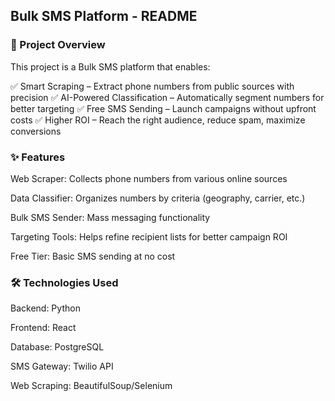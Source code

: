 ## Bulk SMS Platform - README


### 📌 Project Overview
This project is a Bulk SMS platform that enables:

✅ Smart Scraping – Extract phone numbers from public sources with precision
✅ AI-Powered Classification – Automatically segment numbers for better targeting
✅ Free SMS Sending – Launch campaigns without upfront costs
✅ Higher ROI – Reach the right audience, reduce spam, maximize conversions

### ✨ Features
Web Scraper: Collects phone numbers from various online sources

Data Classifier: Organizes numbers by criteria (geography, carrier, etc.)

Bulk SMS Sender: Mass messaging functionality

Targeting Tools: Helps refine recipient lists for better campaign ROI

Free Tier: Basic SMS sending at no cost

### 🛠️ Technologies Used
Backend: Python

Frontend: React

Database: PostgreSQL

SMS Gateway: Twilio API

Web Scraping: BeautifulSoup/Selenium
